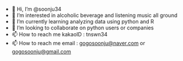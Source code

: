 - 👋 Hi, I’m @soonju34
- 👀 I’m interested in alcoholic beverage and listening music all ground
- 🌱 I’m currently learning analyzing data using python and R
- 💞️ I’m looking to collaborate on python users or companies
- 📫 How to reach me kakaoID : tnswn34 
- 📫 How to reach me email : gogosoonju@naver.com   or   gogosoonju@gmail.com



<!---
soonju34/soonju34 is a ✨ special ✨ repository because its `README.md` (this file) appears on your GitHub profile.
You can click the Preview link to take a look at your changes.
--->
